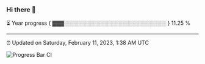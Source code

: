 ### Hi there 👋

⏳ Year progress { ▓▓▓░░░░░░░░░░░░░░░░░░░░░░░░░░░ } 11.25 %

---

⏰ Updated on Saturday, February 11, 2023, 1:38 AM UTC

![Progress Bar CI](https://github.com/arthurbuhl/arthurbuhl/workflows/Progress%20Bar%20CI/badge.svg)
